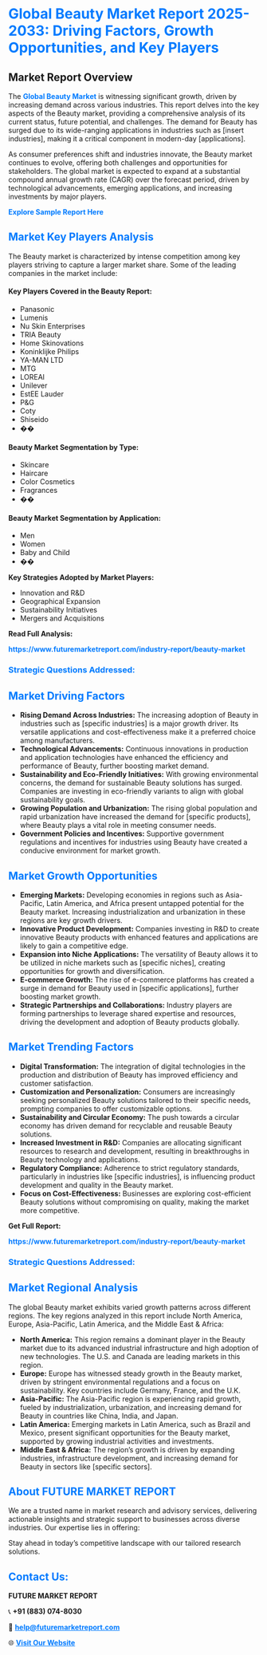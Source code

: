 <h1 style="color: #007BFF;">Global Beauty Market Report 2025-2033: Driving Factors, Growth Opportunities, and Key Players</h1>

<section id="overview">
<h2>Market Report Overview</h2>
<p>The <a href="https://www.futuremarketreport.com/industry-report/beauty-market" style="color: #007BFF; text-decoration: none;"><strong>Global Beauty Market</strong></a> is witnessing significant growth, driven by increasing demand across various industries. This report delves into the key aspects of the Beauty market, providing a comprehensive analysis of its current status, future potential, and challenges. The demand for Beauty has surged due to its wide-ranging applications in industries such as [insert industries], making it a critical component in modern-day [applications].</p>
<p>As consumer preferences shift and industries innovate, the Beauty market continues to evolve, offering both challenges and opportunities for stakeholders. The global market is expected to expand at a substantial compound annual growth rate (CAGR) over the forecast period, driven by technological advancements, emerging applications, and increasing investments by major players.</p>
</section>

<section id="overview">
<p><a href="https://www.futuremarketreport.com/request-sample/reportId=113594" style="color: #007BFF; text-decoration: none;"><strong>Explore Sample Report Here</strong></a></p>
</section>

<section id="key-players">
<h2 style="color: #007BFF;">Market Key Players Analysis</h2>
<p>The Beauty market is characterized by intense competition among key players striving to capture a larger market share. Some of the leading companies in the market include:</p>
<h4>Key Players Covered in the Beauty Report:</h4>
<ul><li>Panasonic</li><li>Lumenis</li><li>Nu Skin Enterprises</li><li>TRIA Beauty</li><li>Home Skinovations</li><li>Koninklijke Philips</li><li>YA-MAN LTD</li><li>MTG</li><li>LOREAl</li><li>Unilever</li><li>EstEE Lauder</li><li>P&amp;G</li><li>Coty</li><li>Shiseido</li><li>��</li></ul>
<h4>Beauty Market Segmentation by Type:</h4>
<ul><li>Skincare</li><li>Haircare</li><li>Color Cosmetics</li><li>Fragrances</li><li>��</li></ul>

<h4>Beauty Market Segmentation by Application:</h4>
<ul><li>Men</li><li>Women</li><li>Baby and Child</li><li>��</li></ul>
<p><strong>Key Strategies Adopted by Market Players:</strong></p>
<ul>
<li>Innovation and R&D</li>
<li>Geographical Expansion</li>
<li>Sustainability Initiatives</li>
<li>Mergers and Acquisitions</li>
</ul>
</section>

<section>
<p><strong>Read Full Analysis: </strong></p><a href="https://www.futuremarketreport.com/industry-report/beauty-market" style="color: #007BFF; text-decoration: none;"><strong>https://www.futuremarketreport.com/industry-report/beauty-market</strong></a>
<h3 style="color: #007BFF;">Strategic Questions Addressed:</h3>
</section>

<section id="driving-factors">
<h2 style="color: #007BFF;">Market Driving Factors</h2>
<ul>
<li><strong>Rising Demand Across Industries:</strong> The increasing adoption of Beauty in industries such as [specific industries] is a major growth driver. Its versatile applications and cost-effectiveness make it a preferred choice among manufacturers.</li>
<li><strong>Technological Advancements:</strong> Continuous innovations in production and application technologies have enhanced the efficiency and performance of Beauty, further boosting market demand.</li>
<li><strong>Sustainability and Eco-Friendly Initiatives:</strong> With growing environmental concerns, the demand for sustainable Beauty solutions has surged. Companies are investing in eco-friendly variants to align with global sustainability goals.</li>
<li><strong>Growing Population and Urbanization:</strong> The rising global population and rapid urbanization have increased the demand for [specific products], where Beauty plays a vital role in meeting consumer needs.</li>
<li><strong>Government Policies and Incentives:</strong> Supportive government regulations and incentives for industries using Beauty have created a conducive environment for market growth.</li>
</ul>
</section>

<section id="growth-opportunities">
<h2 style="color: #007BFF;">Market Growth Opportunities</h2>
<ul>
<li><strong>Emerging Markets:</strong> Developing economies in regions such as Asia-Pacific, Latin America, and Africa present untapped potential for the Beauty market. Increasing industrialization and urbanization in these regions are key growth drivers.</li>
<li><strong>Innovative Product Development:</strong> Companies investing in R&D to create innovative Beauty products with enhanced features and applications are likely to gain a competitive edge.</li>
<li><strong>Expansion into Niche Applications:</strong> The versatility of Beauty allows it to be utilized in niche markets such as [specific niches], creating opportunities for growth and diversification.</li>
<li><strong>E-commerce Growth:</strong> The rise of e-commerce platforms has created a surge in demand for Beauty used in [specific applications], further boosting market growth.</li>
<li><strong>Strategic Partnerships and Collaborations:</strong> Industry players are forming partnerships to leverage shared expertise and resources, driving the development and adoption of Beauty products globally.</li>
</ul>
</section>

<section id="trending-factors">
<h2 style="color: #007BFF;">Market Trending Factors</h2>
<ul>
<li><strong>Digital Transformation:</strong> The integration of digital technologies in the production and distribution of Beauty has improved efficiency and customer satisfaction.</li>
<li><strong>Customization and Personalization:</strong> Consumers are increasingly seeking personalized Beauty solutions tailored to their specific needs, prompting companies to offer customizable options.</li>
<li><strong>Sustainability and Circular Economy:</strong> The push towards a circular economy has driven demand for recyclable and reusable Beauty solutions.</li>
<li><strong>Increased Investment in R&D:</strong> Companies are allocating significant resources to research and development, resulting in breakthroughs in Beauty technology and applications.</li>
<li><strong>Regulatory Compliance:</strong> Adherence to strict regulatory standards, particularly in industries like [specific industries], is influencing product development and quality in the Beauty market.</li>
<li><strong>Focus on Cost-Effectiveness:</strong> Businesses are exploring cost-efficient Beauty solutions without compromising on quality, making the market more competitive.</li>
</ul>
</section>

<section>
<p><strong>Get Full Report: </strong></p><a href="https://www.futuremarketreport.com/industry-report/beauty-market" style="color: #007BFF; text-decoration: none;"><strong>https://www.futuremarketreport.com/industry-report/beauty-market</strong></a>
<h3 style="color: #007BFF;">Strategic Questions Addressed:</h3>
</section>


<section id="regional-analysis">
<h2 style="color: #007BFF;">Market Regional Analysis</h2>
<p>The global Beauty market exhibits varied growth patterns across different regions. The key regions analyzed in this report include North America, Europe, Asia-Pacific, Latin America, and the Middle East & Africa:</p>
<ul>
<li><strong>North America:</strong> This region remains a dominant player in the Beauty market due to its advanced industrial infrastructure and high adoption of new technologies. The U.S. and Canada are leading markets in this region.</li>
<li><strong>Europe:</strong> Europe has witnessed steady growth in the Beauty market, driven by stringent environmental regulations and a focus on sustainability. Key countries include Germany, France, and the U.K.</li>
<li><strong>Asia-Pacific:</strong> The Asia-Pacific region is experiencing rapid growth, fueled by industrialization, urbanization, and increasing demand for Beauty in countries like China, India, and Japan.</li>
<li><strong>Latin America:</strong> Emerging markets in Latin America, such as Brazil and Mexico, present significant opportunities for the Beauty market, supported by growing industrial activities and investments.</li>
<li><strong>Middle East & Africa:</strong> The region’s growth is driven by expanding industries, infrastructure development, and increasing demand for Beauty in sectors like [specific sectors].</li>
</ul>
</section>

<footer>
<h2 style="color: #007BFF;">About FUTURE MARKET REPORT</h2>
<p>We are a trusted name in market research and advisory services, delivering actionable insights and strategic support to businesses across diverse industries. Our expertise lies in offering:</p>

<p>Stay ahead in today’s competitive landscape with our tailored research solutions.</p>

<h2 style="color: #007BFF;">Contact Us:</h2>
<p><strong>FUTURE MARKET REPORT</strong></p>
<p>📞 <strong>+91 (883) 074-8030</strong></p>
<p>📧 <strong><a href="mailto:help@futuremarketreport.com" style="color: #007BFF;">help@futuremarketreport.com</a></strong></p>
<p>🌐 <strong><a href="https://www.futuremarketreport.com/" style="color: #007BFF;">Visit Our Website</a></strong></p>
</footer>